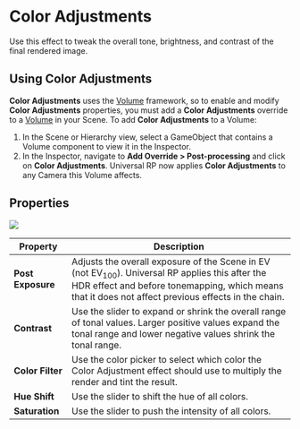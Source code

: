 # Color Adjustments

Use this effect to tweak the overall tone, brightness, and contrast of the final rendered image.

## Using Color Adjustments

**Color Adjustments** uses the [Volume](Volumes.html) framework, so to enable and modify **Color Adjustments** properties, you must add a **Color Adjustments** override to a [Volume](Volumes.html) in your Scene. To add **Color Adjustments** to a Volume:

1. In the Scene or Hierarchy view, select a GameObject that contains a Volume component to view it in the Inspector.
2. In the Inspector, navigate to **Add Override > Post-processing** and click on **Color Adjustments**. Universal RP now applies **Color Adjustments** to any Camera this Volume affects.

## Properties

![](Images/Post-processingColorAdjustments1.png)

| **Property**      | **Description**                                              |
| ----------------- | ------------------------------------------------------------ |
| **Post Exposure** | Adjusts the overall exposure of the Scene in EV (not EV<sub>100</sub>). Universal RP applies this after the HDR effect and before tonemapping, which means that it does not affect previous effects in the chain. |
| **Contrast**      | Use the slider to expand or shrink the overall range of tonal values. Larger positive values expand the tonal range and lower negative values shrink the tonal range. |
| **Color Filter**  | Use the color picker to select which color the Color Adjustment effect should use to multiply the render and tint the result. |
| **Hue Shift**     | Use the slider to shift the hue of all colors.               |
| **Saturation**    | Use the slider to push the intensity of all colors.          |
